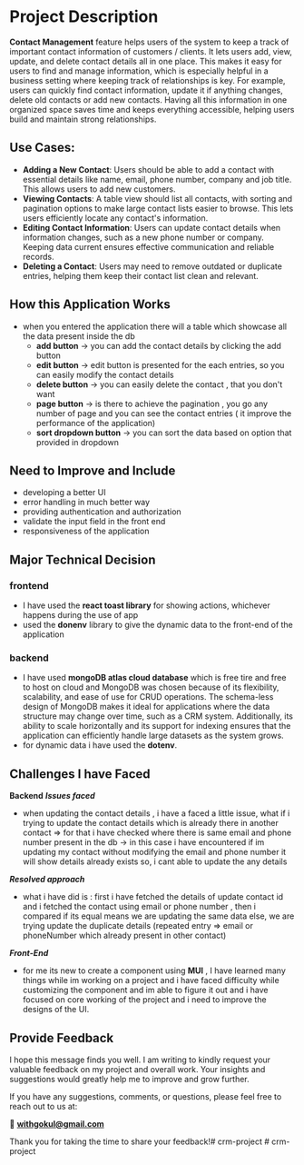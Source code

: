 # Project Description
 **Contact Management** feature helps users of the system to keep a track of important contact
 information of customers / clients. It lets users add, view, update, and delete contact details all in
 one place. This makes it easy for users to find and manage information, which is especially
 helpful in a business setting where keeping track of relationships is key.
 For example, users can quickly find contact information, update it if anything changes, delete old
 contacts or add new contacts. Having all this information in one organized space saves time and
 keeps everything accessible, helping users build and maintain strong relationships.

## Use Cases:
 - **Adding a New Contact**: Users should be able to add a contact with essential details like
 name, email, phone number, company and job title. This allows users to add new
 customers.
 - **Viewing Contacts**: A table view should list all contacts, with sorting and pagination
 options to make large contact lists easier to browse. This lets users efficiently locate any
 contact's information.
- **Editing Contact Information**: Users can update contact details when information
 changes, such as a new phone number or company. Keeping data current ensures
 effective communication and reliable records.
- **Deleting a Contact**: Users may need to remove outdated or duplicate entries, helping
 them keep their contact list clean and relevant.


## How this Application Works

- when you entered the application there will a table which showcase all the data present inside the db
  - **add button** -> you can add the contact details by clicking the add button
  - **edit button** -> edit button is presented for the each entries, so you can easily modify the contact details
  - **delete button** -> you can easily delete the contact , that you don't want
  - **page button** -> is there to achieve the pagination , you go any number of page and you can see the contact entries ( it improve the performance of the application)
  - **sort dropdown button** -> you can sort the data based on option that provided in dropdown

## Need to Improve and Include
- developing a better UI
- error handling in much better way
- providing authentication and authorization
- validate the input field in the front end
- responsiveness of the application

## Major Technical Decision
### frontend
- I have used the **react toast library** for showing actions, whichever happens during the use of app
- used the **donenv** library to give the dynamic data to the front-end of the application
### backend
- I have used **mongoDB atlas cloud database** which is free tire and free to host on cloud and MongoDB was chosen because of its flexibility, scalability, and ease of use for CRUD operations. The schema-less design of MongoDB makes it ideal for applications where the data structure may change over time, such as a CRM system. Additionally, its ability to scale horizontally and its support for indexing ensures that the application can efficiently handle large datasets as the system grows.
- for dynamic data i have used the **dotenv**.

## Challenges I have Faced
**Backend**
***Issues faced***
- when updating the contact details , i have a faced a little issue, what if i trying to update the contact details which is already there in another contact => for that i have checked where there is same email and phone number present in the db -> in this case i have encountered if im updating my contact without modifying the email and phone number it will show details already exists so, i cant able to update the any details

***Resolved approach***
 - what i have did is : first i have fetched the details of update contact id and i fetched the contact using email or phone number , then i compared if its equal means we are updating the same data else, we are trying update the duplicate details (repeated entry => email or phoneNumber which already present in other contact)

***Front-End***
-  for me its new to create a component using **MUI** , I have learned many things while im working on a project and i have faced difficulty while customizing the component and im able to figure it out and i have focused on core working of the project and i need to improve the designs of the UI.


## Provide Feedback
I hope this message finds you well. I am writing to kindly request your valuable feedback on my project and overall work. Your insights and suggestions would greatly help me to improve and grow further.

If you have any suggestions, comments, or questions, please feel free to reach out to us at:

📧 **[withgokul@gmail.com](mailto:withgokul@gmail.com)**

Thank you for taking the time to share your feedback!#   c r m - p r o j e c t  
 #   c r m - p r o j e c t  
 